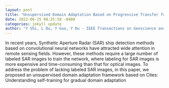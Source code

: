 ```yaml
--- 
layout: post 
title: "Unsupervised Domain Adaptation Based on Progressive Transfer for Ship Detection: From Optical to SAR Images" 
date: 2022-06-25 08:25:58 -0400 
categories: jekyll update 
author: "Y Shi, L Du, Y Guo, Y Du - IEEE Transactions on Geoscience and Remote , 2022" 
--- 
```

In recent years, Synthetic Aperture Radar (SAR) ship detection methods based on convolutional neural networks have attracted wide attention in remote sensing fields. However, these methods require a large number of labeled SAR images to train the network, where labeling for SAR images is more expensive and time-consuming than that for optical images. To address the problem of lacking labeled SAR images, in this paper, we proposed an unsupervised domain adaptation framework based on Cites: Understanding self-training for gradual domain adaptation